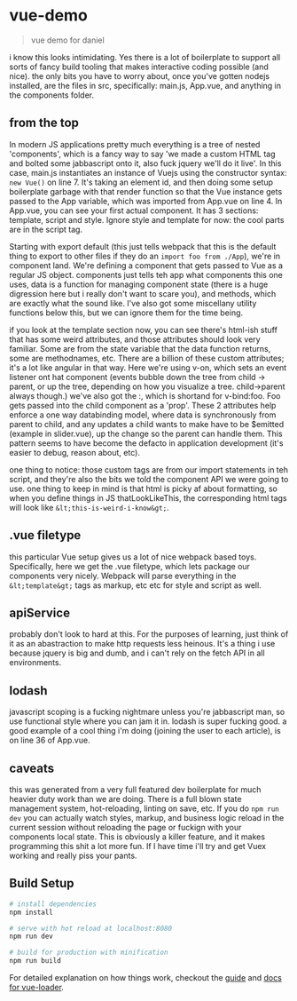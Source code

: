 # vue-demo

> vue demo for daniel

i know this looks intimidating. Yes there is a lot of boilerplate to support all sorts of fancy build tooling that makes interactive coding possible (and nice). the only bits you have to worry about, once you've gotten nodejs installed, are the files in src, specifically: main.js, App.vue, and anything in the components folder.

## from the top
In modern JS applications pretty much everything is a tree of nested 'components', which is a fancy way to say 'we made a custom HTML tag and bolted some jabbascript onto it, also fuck jquery we'll do it live'. In this case, main.js instantiates an instance of Vuejs using the constructor syntax: `new Vue()` on line 7. It's taking an element id, and then doing some setup boilerplate garbage with that render function so that the Vue instance gets passed to the App variable, which was imported from App.vue on line 4. In App.vue, you can see your first actual component. It has 3 sections: template, script and style. Ignore style and template for now: the cool parts are in the script tag.

Starting with export default (this just tells webpack that this is the default thing to export to other files if they do an `import foo from ./App`), we're in component land. We're defining a component that gets passed to Vue as a regular JS object. components just tells teh app what components this one uses, data is a function for managing component state (there is a huge digression here but i really don't want to scare you), and methods, which are exactly what the sound like. I've also got some miscellany utility functions below this, but we can ignore them for the time being.

if you look at the template section now, you can see there's html-ish stuff that has some weird attributes, and those attributes should look very familiar. Some are from the state variable that the data function returns, some are methodnames, etc. There are a billion of these custom attributes; it's a lot like angular in that way. Here we're using v-on, which sets an event listener ont hat component (events bubble down the tree from child -> parent, or up the tree, depending on how you visualize a tree. child->parent always though.) we've also got the :, which is shortand for v-bind:foo. Foo gets passed into the child component as a 'prop'. These 2 attributes help enforce a one way databinding model, where data is synchronously from parent to child, and any updates a child wants to make have to be $emitted (example in slider.vue), up the change so the parent can handle them. This pattern seems to have become the defacto in application development (it's easier to debug, reason about, etc).

one thing to notice: those custom tags are from our import statements in teh script, and they're also the bits we told the component API we were going to use. one thing to keep in mind is that html is picky af about formatting, so when you define things in JS thatLookLikeThis, the corresponding html tags will look like `&lt;this-is-weird-i-know&gt;`.

## .vue filetype
this particular Vue setup gives us a lot of nice webpack based toys. Specifically, here we get the .vue filetype, which lets package our components very nicely. Webpack will parse everything in the `&lt;template&gt;` tags as markup, etc etc for style and script as well. 

## apiService
probably don't look to hard at this. For the purposes of learning, just think of it as an abastraction to make http requests less heinous. It's a thing i use because jquery is big and dumb, and i can't rely on the fetch API in all environments. 

## lodash
javascript scoping is a fucking nightmare unless you're jabbascript man, so use functional style where you can jam it in. lodash is super fucking good. a good example of a cool thing i'm doing (joining the user to each article), is on line 36 of App.vue.

## caveats
this was generated from a very full featured dev boilerplate for much heavier duty work than we are doing. There is a full blown state management system, hot-reloading, linting on save, etc. If you do `npm run dev` you can actually watch styles, markup, and business logic reload in the current session without reloading the page or fuckign with your components local state. This is obviously a killer feature, and it makes programming this shit a lot more fun. If I have time i'll try and get Vuex working and really piss your pants.

## Build Setup

``` bash
# install dependencies
npm install

# serve with hot reload at localhost:8080
npm run dev

# build for production with minification
npm run build
```

For detailed explanation on how things work, checkout the [guide](http://vuejs-templates.github.io/webpack/) and [docs for vue-loader](http://vuejs.github.io/vue-loader).
